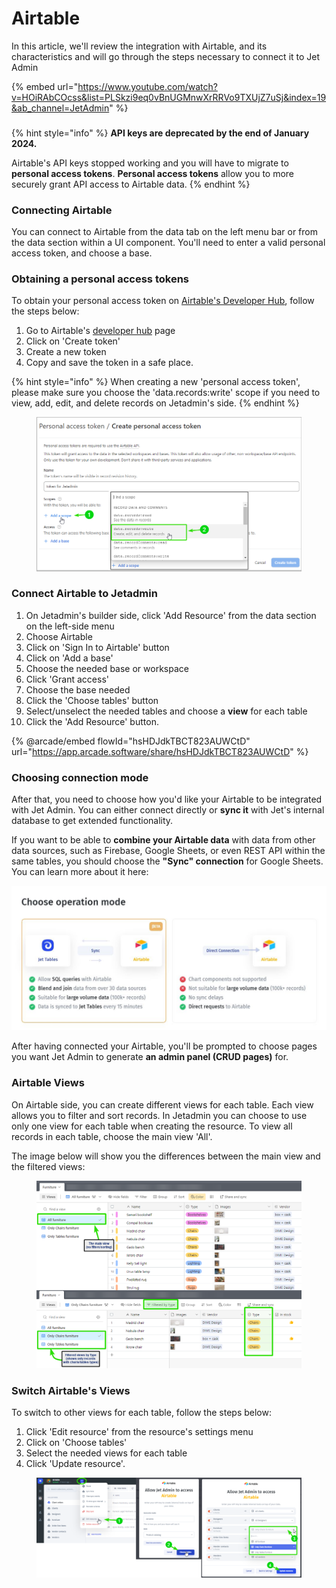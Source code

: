 # Airtable

In this article, we'll review the integration with Airtable, and its characteristics and will go through the steps necessary to connect it to Jet Admin

{% embed url="https://www.youtube.com/watch?v=HOiRAbCOcss&list=PLSkzi9eq0vBnUGMnwXrRRVo9TXUjZ7uSj&index=19&ab_channel=JetAdmin" %}

###

{% hint style="info" %}
**API keys are deprecated by the end of January 2024.**&#x20;

Airtable's API keys stopped working and you will have to migrate to **personal access tokens**. **Personal access tokens** allow you to more securely grant API access to Airtable data.
{% endhint %}

### Connecting Airtable

You can connect to Airtable from the data tab on the left menu bar or from the data section within a UI component. You'll need to enter a valid personal access token, and choose a base.

### Obtaining a personal access tokens

To obtain your personal access token on [Airtable's Developer Hub](https://airtable.com/create/tokens), follow the steps below:

1. Go to Airtable's [developer hub](https://airtable.com/create/tokens) page
2. Click on 'Create token'
3. Create a new token
4. Copy and save the token in a safe place.

{% hint style="info" %}
When creating a new 'personal access token', please make sure you choose the 'data.records:write' scope if you need to view, add, edit, and delete records on Jetadmin's side.
{% endhint %}

<div data-full-width="false">

<figure><img src="../../.gitbook/assets/image (3) (1).png" alt=""><figcaption></figcaption></figure>

</div>

### Connect Airtable to Jetadmin&#x20;

1. On Jetadmin's builder side, click 'Add Resource' from the data section on the left-side menu
2. Choose Airtable
3. Click on 'Sign In to Airtable' button
4. Click on 'Add a base'&#x20;
5. Choose the needed base or workspace
6. Click 'Grant access'
7. Choose the base needed
8. Click the 'Choose tables' button
9. Select/unselect the needed tables and choose a **view** for each table
10. Click the 'Add Resource' button.

{% @arcade/embed flowId="hsHDJdkTBCT823AUWCtD" url="https://app.arcade.software/share/hsHDJdkTBCT823AUWCtD" %}

### Choosing connection mode&#x20;

After that, you need to choose how you'd like your Airtable to be integrated with Jet Admin. You can either connect directly or **sync it** with Jet's internal database to get extended functionality.&#x20;

If you want to be able to **combine your Airtable data** with data from other data sources, such as Firebase, Google Sheets, or even REST API within the same tables, you should choose the **"Sync" connection** for Google Sheets. You can learn more about it here:

![](../../.gitbook/assets/ilhj.JPG)

After having connected your Airtable, you'll be prompted to choose pages you want Jet Admin to generate **an admin panel (CRUD pages)** for.&#x20;

### Airtable Views

On Airtable side, you can create different views for each table. Each view allows you to filter and sort records. In Jetadmin you can choose to use only one view for each table when creating the resource. To view all records in each table, choose the main view 'All'.

The image below will show you the differences between the main view and the filtered views:

<figure><img src="../../.gitbook/assets/image (928).png" alt=""><figcaption></figcaption></figure>

### Switch Airtable's Views

To switch to other views for each table, follow the steps below:

1. Click 'Edit resource' from the resource's settings menu
2. Click on 'Choose tables'
3. Select the needed views for each table
4. Click 'Update resource'.

<figure><img src="../../.gitbook/assets/image (929).png" alt=""><figcaption></figcaption></figure>
